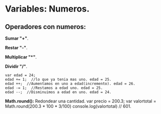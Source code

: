 # Variables: Numeros.

## Operadores con numeros:

**Sumar "+"**.

**Restar "-"**.

**Multiplicar "*"**.

**Dividir "/"**.

    var edad = 24;
    edad += 1;  //lo que ya tenia mas uno. edad = 25.
    edad ++;  //Aumentamos en uno a edad(incremento). edad = 26.
    edad -= 1;  //Restamos a edad uno. edad = 25.
    edad --;  //Disminuimos a edad en uno. edad = 24.

**Math.round():** Redondear una cantidad.
    var precio = 200.3;
    var valortotal = Math.round(200.3 * 100 * 3/100)
    console.log(valortotal)   // 601.
